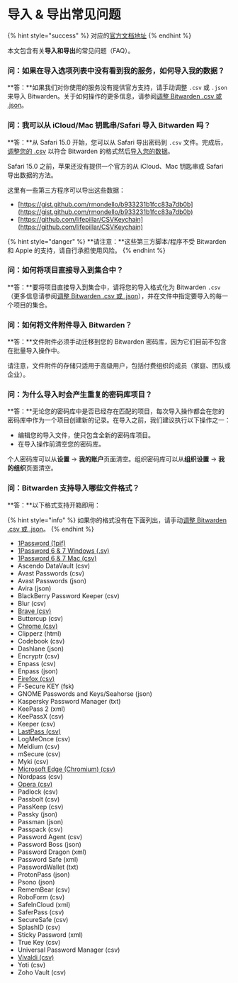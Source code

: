 # 导入 & 导出常见问题

{% hint style="success" %}
对应的[官方文档地址](https://bitwarden.com/help/article/import-faqs/)
{% endhint %}

本文包含有关**导入和导出**的常见问题（FAQ）。

### 问：如果在导入选项列表中没有看到我的服务，如何导入我的数据？ <a href="#q-how-do-i-import-my-data-if-i-dont-see-my-service-on-the-import-options-list" id="q-how-do-i-import-my-data-if-i-dont-see-my-service-on-the-import-options-list"></a>

**答：**如果我们对你使用的服务没有提供官方支持，请手动调整 `.csv` 或 `.json` 来导入 Bitwarden。关于如何操作的更多信息，请参阅[调整 Bitwarden .csv 或 .json](condition-a-bitwarden-.csv-or-.json.md)。

### 问：我可以从 iCloud/Mac 钥匙串/Safari 导入 Bitwarden 吗？ <a href="#q-can-i-import-to-bitwarden-from-icloud-mac-keychain-safari" id="q-can-i-import-to-bitwarden-from-icloud-mac-keychain-safari"></a>

**答：**从 Safari 15.0 开始，您可以从 Safari 导出密码到 `.csv` 文件。完成后，[调整您的 .csv](condition-a-bitwarden-.csv-or-.json.md) 以符合 Bitwarden 的格式然后[导入您的数据](import-data-to-your-vault.md)。

Safari 15.0 之前，苹果还没有提供一个官方的从 iCloud、Mac 钥匙串或 Safari 导出数据的方法。

这里有一些第三方程序可以导出这些数据：

* [https://gist.github.com/rmondello/b933231b1fcc83a7db0b](https://gist.github.com/rmondello/b933231b1fcc83a7db0b)
* [https://github.com/lifepillar/CSVKeychain](https://github.com/lifepillar/CSVKeychain)

{% hint style="danger" %}
**请注意：**这些第三方脚本/程序不受 Bitwarden 和 Apple 的支持，请自行承担使用风险。
{% endhint %}

### 问：如何将项目直接导入到集合中？ <a href="#q-how-can-i-import-items-directly-to-collections" id="q-how-can-i-import-items-directly-to-collections"></a>

**答：**要将项目直接导入到集合中，请将您的导入格式化为 Bitwarden `.csv`（更多信息请参阅[调整 Bitwarden .csv 或 .json](condition-a-bitwarden-.csv-or-.json.md)），并在文件中指定要导入的每一个项目的集合。

### 问：如何将文件附件导入 Bitwarden？ <a href="#q-how-do-i-import-file-attachments-to-bitwarden" id="q-how-do-i-import-file-attachments-to-bitwarden"></a>

**答：**文件附件必须手动迁移到您的 Bitwarden 密码库，因为它们目前不包含在批量导入操作中。

请注意，文件附件的存储只适用于高级用户，包括付费组织的成员（家庭、团队或企业）。

### 问：为什么导入时会产生重复的密码库项目？ <a href="#q-why-did-importing-create-duplicate-vault-items" id="q-why-did-importing-create-duplicate-vault-items"></a>

**答：**无论您的密码库中是否已经存在匹配的项目，每次导入操作都会在您的密码库中作为一个项目创建新的记录。在导入之前，我们建议执行以下操作之一：

* 编辑您的导入文件，使只包含全新的密码库项目。
* 在导入操作前清空您的密码库。

个人密码库可以从**设置** → **我的账户**页面清空。组织密码库可以从**组织设置** → **我的组织**页面清空。

### 问：Bitwarden 支持导入哪些文件格式？ <a href="#q-what-file-formats-does-bitwarden-support-for-import" id="q-what-file-formats-does-bitwarden-support-for-import"></a>

**答：**以下格式支持开箱即用：

{% hint style="info" %}
如果你的格式没有在下面列出，请手动[调整 Bitwarden .csv 或 .json](condition-a-bitwarden-.csv-or-.json.md)。
{% endhint %}

* [1Password (1pif)](import-guides/import-your-data-from-1password.md)
* [1Password 6 & 7 Windows (.sv)](import-guides/import-your-data-from-1password.md)
* [1Password 6 & 7 Mac (csv)](import-guides/import-your-data-from-1password.md)
* Ascendo DataVault (csv)
* Avast Passwords (csv)
* Avast Passwords (json)
* Avira (json)
* BlackBerry Password Keeper (csv)
* Blur (csv)
* [Brave (csv)](import-guides/import-your-data-from-google-chrome.md)
* Buttercup (csv)
* [Chrome (csv)](import-guides/import-your-data-from-google-chrome.md)
* Clipperz (html)
* Codebook (csv)
* Dashlane (json)
* Encryptr (csv)
* Enpass (csv)
* Enpass (json)
* [Firefox (csv)](import-guides/import-your-data-from-firefox.md)
* F-Secure KEY (fsk)
* GNOME Passwords and Keys/Seahorse (json)
* Kaspersky Password Manager (txt)
* KeePass 2 (xml)
* KeePassX (csv)
* Keeper (csv)
* [LastPass (csv)](import-guides/import-your-data-from-lastpass.md)
* LogMeOnce (csv)
* Meldium (csv)
* mSecure (csv)
* Myki (csv)
* [Microsoft Edge (Chromium) (csv)](import-guides/import-your-data-from-google-chrome.md)
* Nordpass (csv)
* [Opera (csv)](import-guides/import-your-data-from-google-chrome.md)
* Padlock (csv)
* Passbolt (csv)
* PassKeep (csv)
* Passky (json)
* Passman (json)
* Passpack (csv)
* Password Agent (csv)
* Password Boss (json)
* Password Dragon (xml)
* Password Safe (xml)
* PasswordWallet (txt)
* ProtonPass (json)
* Psono (json)
* RememBear (csv)
* RoboForm (csv)
* SafeInCloud (xml)
* SaferPass (csv)
* SecureSafe (csv)
* SplashID (csv)
* Sticky Password (xml)
* True Key (csv)
* Universal Password Manager (csv)
* [Vivaldi (csv)](import-guides/import-your-data-from-google-chrome.md)
* Yoti (csv)
* Zoho Vault (csv)
